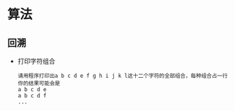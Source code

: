 
# 算法

## 回溯
- 打印字符组合
  ```
  请用程序打印出a b c d e f g h i j k l这十二个字符的全部组合，每种组合占一行
  你的结果可能会是
  a b c d e
  a b c d f
  ...
  ```